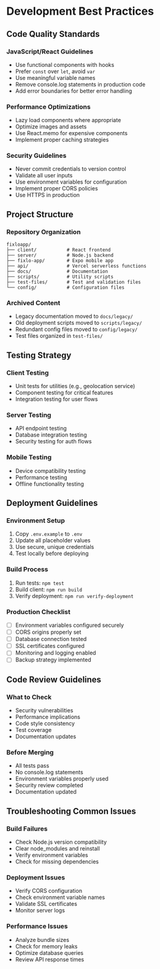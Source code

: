 # Development Best Practices

## Code Quality Standards

### JavaScript/React Guidelines
- Use functional components with hooks
- Prefer `const` over `let`, avoid `var`
- Use meaningful variable names
- Remove console.log statements in production code
- Add error boundaries for better error handling

### Performance Optimizations
- Lazy load components where appropriate
- Optimize images and assets
- Use React.memo for expensive components
- Implement proper caching strategies

### Security Guidelines
- Never commit credentials to version control
- Validate all user inputs
- Use environment variables for configuration
- Implement proper CORS policies
- Use HTTPS in production

## Project Structure

### Repository Organization
```
fixloapp/
├── client/           # React frontend
├── server/           # Node.js backend
├── fixlo-app/        # Expo mobile app
├── api/              # Vercel serverless functions
├── docs/             # Documentation
├── scripts/          # Utility scripts
├── test-files/       # Test and validation files
└── config/           # Configuration files
```

### Archived Content
- Legacy documentation moved to `docs/legacy/`
- Old deployment scripts moved to `scripts/legacy/`
- Redundant config files moved to `config/legacy/`
- Test files organized in `test-files/`

## Testing Strategy

### Client Testing
- Unit tests for utilities (e.g., geolocation service)
- Component testing for critical features
- Integration testing for user flows

### Server Testing
- API endpoint testing
- Database integration testing
- Security testing for auth flows

### Mobile Testing
- Device compatibility testing
- Performance testing
- Offline functionality testing

## Deployment Guidelines

### Environment Setup
1. Copy `.env.example` to `.env`
2. Update all placeholder values
3. Use secure, unique credentials
4. Test locally before deploying

### Build Process
1. Run tests: `npm test`
2. Build client: `npm run build`
3. Verify deployment: `npm run verify-deployment`

### Production Checklist
- [ ] Environment variables configured securely
- [ ] CORS origins properly set
- [ ] Database connection tested
- [ ] SSL certificates configured
- [ ] Monitoring and logging enabled
- [ ] Backup strategy implemented

## Code Review Guidelines

### What to Check
- Security vulnerabilities
- Performance implications
- Code style consistency
- Test coverage
- Documentation updates

### Before Merging
- All tests pass
- No console.log statements
- Environment variables properly used
- Security review completed
- Documentation updated

## Troubleshooting Common Issues

### Build Failures
- Check Node.js version compatibility
- Clear node_modules and reinstall
- Verify environment variables
- Check for missing dependencies

### Deployment Issues
- Verify CORS configuration
- Check environment variable names
- Validate SSL certificates
- Monitor server logs

### Performance Issues
- Analyze bundle sizes
- Check for memory leaks
- Optimize database queries
- Review API response times